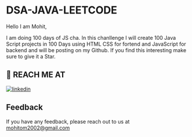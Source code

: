 
# DSA-JAVA-LEETCODE

Hello I am Mohit,
 

I am doing 100 days of JS cha. In this chanllenge I will create 100 Java Script projects in 100 Days using HTML CSS for fortend and JavaScript for backend
and will be posting on my Github. 
If you find this interesting make sure to give it a Star.
## 🔗 REACH ME AT

[![linkedin](https://img.shields.io/badge/linkedin-0A66C2?style=for-the-badge&logo=linkedin&logoColor=white)](https://www.linkedin.com/in/mohit-kumar-dubey-7b5060203//)


## Feedback

If you have any feedback, please reach out to us at mohitom2002@gmail.com

